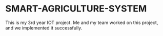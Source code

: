# SMART-AGRICULTURE-SYSTEM
This is my 3rd year IOT project.
Me and my team worked on this project, and we implemented it successfully.
